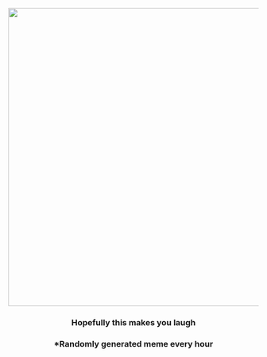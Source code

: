 <p align="center">
        <img src="https://i.redd.it/vqpw2gltrkl81.jpg" width="600" height="600">
        </p>
        <h3 align="center">Hopefully this makes you laugh</h3>
        <h3 align="center">*Randomly generated meme every hour</h3>
    